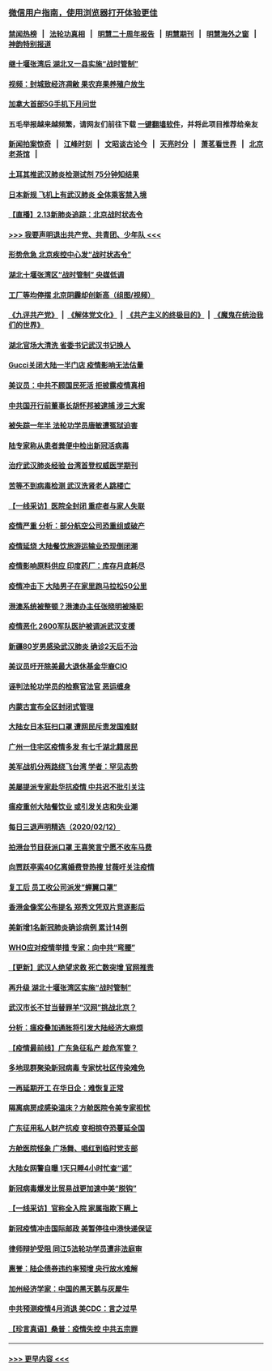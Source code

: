 ### [微信用户指南，使用浏览器打开体验更佳](https://github.com/gfw-breaker/banned-news1/blob/master/indexes/wechat-guide.md?t=0)
#### [禁闻热榜](热点新闻.md?t=0)  &nbsp;&nbsp;|&nbsp;&nbsp; [法轮功真相](https://github.com/gfw-breaker/truth/blob/master/README.md?t=0) &nbsp;&nbsp;|&nbsp;&nbsp; [明慧二十周年报告](https://github.com/gfw-breaker/mh-reports/blob/master/README.md?t=0) &nbsp;&nbsp;|&nbsp;&nbsp;[明慧期刊](https://github.com/gfw-breaker/mh-qikan) &nbsp;&nbsp;|&nbsp;&nbsp; [明慧海外之窗](https://github.com/gfw-breaker/mh-news/blob/master/README.md?t=0) &nbsp;&nbsp;|&nbsp;&nbsp; [神韵特别报道](https://github.com/gfw-breaker/mh-news/blob/master/shenyun.md?t=0)
#### [继十堰张湾后 湖北又一县实施“战时管制”](../pages/nsc413/n11866748.md?t=02140002) 
#### [视频：封城致经济凋敝 果农弃果养殖户放生](../pages/nsc413/n11866120.md?t=02140002) 
#### [加拿大首部5G手机下月问世](../pages/nsc413/n11864631.md?t=02140002) 
#### 五毛举报越来越频繁，请网友们前往下载 [一键翻墙软件](https://github.com/gfw-breaker/ssr-accounts)，并将此项目推荐给亲友
#### [新闻拍案惊奇](https://github.com/gfw-breaker/banned-news1/blob/master/pages/link4.md) &nbsp;&nbsp;|&nbsp;&nbsp; [江峰时刻](https://github.com/gfw-breaker/banned-news1/blob/master/pages/link4.md) &nbsp;&nbsp;|&nbsp;&nbsp; [文昭谈古论今](https://github.com/gfw-breaker/banned-news1/blob/master/pages/link4.md) &nbsp;&nbsp;|&nbsp;&nbsp; [天亮时分](https://github.com/gfw-breaker/banned-news1/blob/master/pages/link4.md) &nbsp;&nbsp;|&nbsp;&nbsp; [萧茗看世界](https://github.com/gfw-breaker/banned-news1/blob/master/pages/link4.md) &nbsp;&nbsp;|&nbsp;&nbsp; [北京老茶馆](https://github.com/gfw-breaker/banned-news1/blob/master/pages/link4.md) &nbsp;&nbsp;|&nbsp;&nbsp; 
#### [土耳其推武汉肺炎检测试剂 75分钟知结果](../pages/nsc413/n11866520.md?t=02140002) 
#### [日本新规 飞机上有武汉肺炎 全体乘客禁入境](../pages/nsc413/n11866233.md?t=02140002) 
#### [【直播】2.13新肺炎追踪：北京战时状态令](../pages/nsc413/n11866261.md?t=02140002) 
#### [>>> 我要声明退出共产党、共青团、少年队 <<<](https://github.com/begood0513/goodnews/blob/master/quit/letter.md) 
#### [形势危急 北京疾控中心发“战时状态令”](../pages/nsc413/n11866362.md?t=02140002) 
#### [湖北十堰张湾区“战时管制” 央媒低调](../pages/nsc413/n11866013.md?t=02140002) 
#### [工厂等均停摆 北京阴霾却创新高（组图/视频）](../pages/nsc413/n11865856.md?t=02140002) 
#### [《九评共产党》](https://github.com/begood0513/9ping.md/blob/master/README.md) &nbsp;|&nbsp; [《解体党文化》](../../../../jtdwh.md/blob/master/README.md)  &nbsp;|&nbsp; [《共产主义的终极目的》](../../../../gczydzjmd.md/blob/master/README.md) &nbsp;|&nbsp; [《魔鬼在统治我们的世界》](../../../../mgztzwmdsj.md/blob/master/README.md) 
#### [湖北官场大清洗 省委书记武汉书记换人](../pages/nsc413/n11865112.md?t=02140002) 
#### [Gucci关闭大陆一半门店 疫情影响无法估量](../pages/nsc413/n11865799.md?t=02140002) 
#### [美议员：中共不顾国民死活 拒披露疫情真相](../pages/nsc413/n11866147.md?t=02140002) 
#### [中共国开行前董事长胡怀邦被逮捕 涉三大案](../pages/nsc413/n11865943.md?t=02140002) 
#### [被失踪一年半 法轮功学员唐敏遭冤狱迫害](../pages/nsc413/n11863707.md?t=02140002) 
#### [陆专家称从患者粪便中检出新冠活病毒](../pages/nsc413/n11865858.md?t=02140002) 
#### [治疗武汉肺炎经验 台湾首登权威医学期刊](../pages/nsc413/n11865669.md?t=02140002) 
#### [苦等不到病毒检测 武汉洗肾老人跳楼亡](../pages/nsc413/n11866020.md?t=02140002) 
#### [【一线采访】医院全封闭 重症者与家人失联](../pages/nsc413/n11864778.md?t=02140002) 
#### [疫情严重 分析：部分航空公司恐重组或破产](../pages/nsc413/n11865138.md?t=02140002) 
#### [疫情延烧 大陆餐饮旅游运输业恐现倒闭潮](../pages/nsc413/n11865608.md?t=02140002) 
#### [疫情影响原料供应 印度药厂：库存月底耗尽](../pages/nsc413/n11865151.md?t=02140002) 
#### [疫情冲击下 大陆男子在家里跑马拉松50公里](../pages/nsc413/n11865585.md?t=02140002) 
#### [港澳系统被整顿？港澳办主任张晓明被降职](../pages/nsc413/n11865277.md?t=02140002) 
#### [疫情恶化 2600军队医护被调派武汉支援](../pages/nsc413/n11865111.md?t=02140002) 
#### [新疆80岁男感染武汉肺炎 确诊2天后不治](../pages/nsc413/n11865260.md?t=02140002) 
#### [美议员吁开除美最大退休基金华裔CIO](../pages/nsc413/n11865230.md?t=02140002) 
#### [诬判法轮功学员的检察官法官 恶运缠身](../pages/nsc413/n11864380.md?t=02140002) 
#### [内蒙古宣布全区封闭式管理](../pages/nsc413/n11865271.md?t=02140002) 
#### [大陆女日本狂扫口罩 遭网民斥责发国难财](../pages/nsc413/n11865107.md?t=02140002) 
#### [广州一住宅区疫情多发 有七千湖北籍居民](../pages/nsc413/n11865083.md?t=02140002) 
#### [美军战机分两路绕飞台湾 学者：罕见态势](../pages/nsc413/n11864996.md?t=02140002) 
#### [美屡提派专家赴华抗疫情 中共迟不批引关注](../pages/nsc413/n11864719.md?t=02140002) 
#### [瘟疫重创大陆餐饮业 或引发关店和失业潮](../pages/nsc413/n11864742.md?t=02140002) 
#### [每日三退声明精选（2020/02/12）](../pages/nsc413/n11865077.md?t=02140002) 
#### [拍港台节目获派口罩 王喜笑言宁愿不收车马费](../pages/nsc413/n11864666.md?t=02140002) 
#### [向贾跃亭索40亿离婚费登热搜 甘薇吁关注疫情](../pages/nsc413/n11864426.md?t=02140002) 
#### [复工后 员工收公司派发“蝉翼口罩”](../pages/nsc413/n11864951.md?t=02140002) 
#### [香港金像奖公布提名 郑秀文凭双片竞逐影后](../pages/nsc413/n11864201.md?t=02140002) 
#### [美新增1名新冠肺炎确诊病例 累计14例](../pages/nsc413/n11864893.md?t=02140002) 
#### [WHO应对疫情举措 专家：向中共“弯腰”](../pages/nsc413/n11864727.md?t=02140002) 
#### [【更新】武汉人绝望求救 死亡数突增 官网推责](../pages/nsc413/n11801312.md?t=02140002) 
#### [再升级 湖北十堰张湾区实施“战时管制”](../pages/nsc413/n11864771.md?t=02140002) 
#### [武汉市长不甘当替罪羊“汉网”挑战北京？](../pages/nsc413/n11864550.md?t=02140002) 
#### [分析：瘟疫叠加通胀将引发大陆经济大麻烦](../pages/nsc413/n11864680.md?t=02140002) 
#### [【疫情最前线】广东急征私产 趁危军管？](../pages/nsc413/n11864205.md?t=02140002) 
#### [多地现群聚染新冠病毒 专家忧社区传染难免](../pages/nsc413/n11864715.md?t=02140002) 
#### [一再延期开工  在华日企：难恢复正常](../pages/nsc413/n11864655.md?t=02140002) 
#### [隔离病房成感染温床？方舱医院令美专家担忧](../pages/nsc413/n11864575.md?t=02140002) 
#### [广东征用私人财产抗疫 变相掠夺恐蔓延全国](../pages/nsc413/n11864608.md?t=02140002) 
#### [方舱医院怪象 广场舞、唱红到临时党支部](../pages/nsc413/n11864361.md?t=02140002) 
#### [大陆女网警自曝 1天只睡4小时忙查“谣”](../pages/nsc413/n11864471.md?t=02140002) 
#### [新冠病毒爆发比贸易战更加速中美“脱钩”](../pages/nsc413/n11864470.md?t=02140002) 
#### [【一线采访】官称全入院 家属指欺下瞒上](../pages/nsc413/n11864466.md?t=02140002) 
#### [新冠疫情冲击国际邮政 美暂停往中港快递保证](../pages/nsc413/n11864207.md?t=02140002) 
#### [律师辩护受阻 同江5法轮功学员遭非法庭审](../pages/nsc413/n11864109.md?t=02140002) 
#### [惠誉：陆企债券违约率预增  央行放水难解](../pages/nsc413/n11864357.md?t=02140002) 
#### [加州经济学家：中国的黑天鹅与灰犀牛](../pages/nsc413/n11862883.md?t=02140002) 
#### [中共预测疫情4月消退 美CDC：言之过早](../pages/nsc413/n11864310.md?t=02140002) 
#### [【珍言真语】桑普：疫情失控 中共五宗罪](../pages/nsc413/n11864157.md?t=02140002) 

----
#### [ >>> 更早内容 <<< ](../indexes/nsc413-earlier.md)

